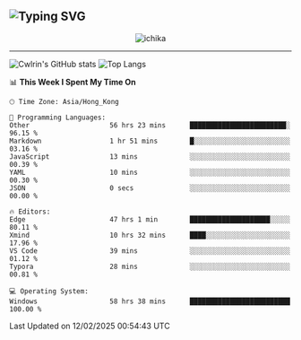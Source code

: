 ![Typing SVG](https://readme-typing-svg.demolab.com?font=Jost&size=24&pause=1000&color=7799EE&vCenter=true&multiline=true&random=false&width=435&height=100&lines=Hi+there;I'm+Sakurakouji+Nanaha;You+can+also+tell+me+Cwlrin%E2%98%86)
---
<p align="center">
  <img src="https://dlink.host/1drv/aHR0cHM6Ly8xZHJ2Lm1zL2kvYy9iZGU1MWU2MjVlZjhmY2M1L0VZa0hZVThWUnJGSHRIWVUxT1JwbVFjQllOU2t6cVNTVER0TXliYkNqOExhY1E_ZT10UUtFSkw.png" alt="ichika" border="0" />
</p>

---
![Cwlrin's GitHub stats](https://github-readme-stats.vercel.app/api?username=cwlrin&show_icons=true&theme=buefy)
![Top Langs](https://github-readme-stats.vercel.app/api/top-langs/?username=cwlrin&layout=compact&hide=html,css)

<!--START_SECTION:waka-->
📊 **This Week I Spent My Time On** 

```text
🕑︎ Time Zone: Asia/Hong_Kong

💬 Programming Languages: 
Other                    56 hrs 23 mins      ████████████████████████░   96.15 % 
Markdown                 1 hr 51 mins        █░░░░░░░░░░░░░░░░░░░░░░░░   03.16 % 
JavaScript               13 mins             ░░░░░░░░░░░░░░░░░░░░░░░░░   00.39 % 
YAML                     10 mins             ░░░░░░░░░░░░░░░░░░░░░░░░░   00.30 % 
JSON                     0 secs              ░░░░░░░░░░░░░░░░░░░░░░░░░   00.00 % 

🔥 Editors: 
Edge                     47 hrs 1 min        ████████████████████░░░░░   80.11 % 
Xmind                    10 hrs 32 mins      ████░░░░░░░░░░░░░░░░░░░░░   17.96 % 
VS Code                  39 mins             ░░░░░░░░░░░░░░░░░░░░░░░░░   01.12 % 
Typora                   28 mins             ░░░░░░░░░░░░░░░░░░░░░░░░░   00.81 % 

💻 Operating System: 
Windows                  58 hrs 38 mins      █████████████████████████   100.00 % 
```


 Last Updated on 12/02/2025 00:54:43 UTC
<!--END_SECTION:waka-->
